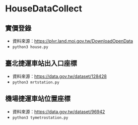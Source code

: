 # HouseDataCollect

## 實價登錄
- 資料來源：https://plvr.land.moi.gov.tw/DownloadOpenData
- `python3 house.py`


## 臺北捷運車站出入口座標
- 資料來源：https://data.gov.tw/dataset/128428
- `python3 mrtstation.py`


## 機場捷運車站位置座標
- 資料來源：https://data.gov.tw/dataset/96942
- `python3 tymetrostation.py`